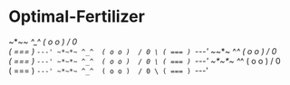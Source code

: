 # Optimal-Fertilizer
~*~*~
^_^ 
( o o ) 
/ 0 \
( === )
`---' ~*~*~
^_^ 
( o o ) 
/ 0 \
( === )
`---' ~*~*~
^_^ 
( o o ) 
/ 0 \
( === )
`---' ~*~*~
^_^ 
( o o ) 
/ 0 \
( === )
`---' ~*~*~
^_^ 
( o o ) 
/ 0 \
( === )
`---' ~*~*~
^_^ 
( o o ) 
/ 0 \
( === )
`---' 
